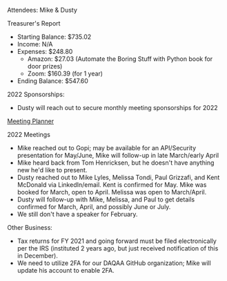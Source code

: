 Attendees: Mike & Dusty

Treasurer's Report
- Starting Balance: $735.02
- Income: N/A
- Expenses: $248.80
  - Amazon: $27.03 (Automate the Boring Stuff with Python book for door prizes)
  - Zoom: $160.39 (for 1 year)
- Ending Balance: $547.60

2022 Sponsorships:
- Dusty will reach out to secure monthly meeting sponsorships for 2022

[Meeting Planner](https://docs.google.com/spreadsheets/d/1qY6O5bR5MWBwRZ-iIOG0dUWdoj8bld_chOMgfkDfrik/edit?usp=sharing)

2022 Meetings
- Mike reached out to Gopi; may be available for an API/Security presentation for May/June, Mike will follow-up in late March/early April
- Mike heard back from Tom Henricksen, but he doesn't have anything new he'd like to present.
- Dusty reached out to Mike Lyles, Melissa Tondi, Paul Grizzafi, and Kent McDonald via LinkedIn/email. Kent is confirmed for May. Mike was booked for March, open to April. Melissa was open to March/April.
- Dusty will follow-up with Mike, Melissa, and Paul to get details confirmed for March, April, and possibly June or July.
- We still don't have a speaker for February.

Other Business:
- Tax returns for FY 2021 and going forward must be filed electronically per the IRS (instituted 2 years ago, but just received notification of this in December).
- We need to utilize 2FA for our DAQAA GitHub organization; Mike will update his account to enable 2FA.
